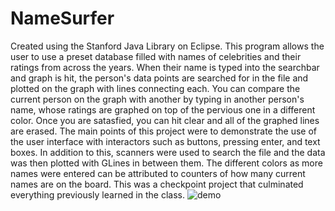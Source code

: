 # NameSurfer
Created using the Stanford Java Library on Eclipse. This program allows the user to use a preset database filled with names of celebrities and their ratings from across the years. When their name is typed into the searchbar and graph is hit, the person's data points are searched for in the file and plotted on the graph with lines connecting each. You can compare the current person on the graph with another by typing in another person's name, whose ratings are graphed on top of the pervious one in a different color. Once you are satasfied, you can hit clear and all of the graphed lines are erased. The main points of this project were to demonstrate the use of the user interface with interactors such as buttons, pressing enter, and text boxes. In addition to this, scanners were used to search the file and the data was then plotted with GLines in between them. The different colors as more names were entered can be attributed to counters of how many current names are on the board. This was a checkpoint project that culminated everything previously learned in the class.
![demo](http://justinpenguin.github.io/images/namesurfer1.gif "NameSurfer Demo")

